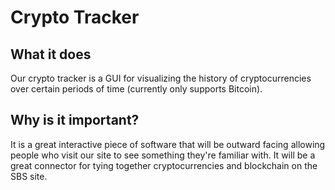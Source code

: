 # Crypto Tracker

## What it does
Our crypto tracker is a GUI for visualizing the history of cryptocurrencies over certain periods of time (currently only supports Bitcoin).

## Why is it important?
It is a great interactive piece of software that will be outward facing allowing people who visit our site to see something they're familiar with.  It will be a great connector for tying together cryptocurrencies and blockchain on the SBS site.
